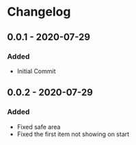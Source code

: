 # Changelog

## 0.0.1 - 2020-07-29

### Added

-   Initial Commit

## 0.0.2 - 2020-07-29

### Added

-   Fixed safe area
-   Fixed the first item not showing on start